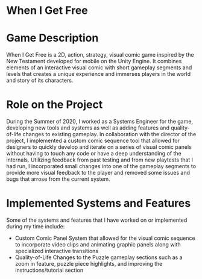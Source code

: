 # When I Get Free

# Game Description
When I Get Free is a 2D, action, strategy, visual comic game inspired by the New Testament developed for mobile on the Unity Engine. It combines elements of an interactive visual comic with short gameplay segments and levels that creates a unique experience and immerses players in the world and story of its characters.

# Role on the Project
During the Summer of 2020, I worked as a Systems Engineer for the game, developing new tools and systems as well as adding features and quality-of-life changes to existing gameplay. In collaboration with the director of the project, I implemented a custom comic sequence tool that allowed for designers to quickly develop and iterate on a series of visual comic panels without having to touch any code or have a deep understanding of the internals. Utilizing feedback from past testing and from new playtests that I had run, I incorporated small changes into one of the gameplay segments to provide more visual feedback to the player and removed some issues and bugs that arrose from the current system.

# Implemented Systems and Features
Some of the systems and features that I have worked on or implemented during my time include:
 - Custom Comic Panel System that allowed for the visual comic sequence to incorporate video clips and animating graphic panels along with specialized interactive transitions
 - Quality-of-Life Changes to the Puzzle gameplay sections such as a zoom in feature, puzzle piece highlights, and improving the instructions/tutorial section
